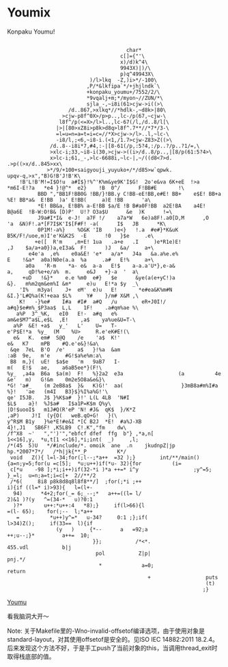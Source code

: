 Youmix
======

Konpaku Youmu!
<pre><code>
                                       char*
                                     c[]={"'\
                                     x)/d)k^4\
                                     9943X)|)/\
                                     p)q^49943X\
                           )/l>lkq  -Z,)i>*/-100\
                          ,P/*&lkfipa`*/+jhjlndk`\
                          +konpaku_youmu+/7552/2/\
                          *9vqalj+m;*/myon~//ZUN/*\
                          sjla_-,~i8i(61>cjw->i((>\
                    /d..867,>xlkq*//*hdlk-,~d8k>|80\
                  >cjw-p8f^0X>/p>p..,lc-/p(67,~cjw-\
                 l8f^/p(<=X>/l>l..,lc-67(/l,/d..8/l[\
                |>|[80>xZ8i>p8k>d8q>l8f^.7**//*7*/3-\
                =l=u=n=a=t=i=c=//*X>cjw->/l>..l,~lc-\
                -i8/l,;<6,~i8-i.(<1,/1.7>cjw-Z83>Z((>\
              /d..8--i8i*7,#4,:-|[8-61(/p,:5?4,:/p..?/p..?1/=,\
              >xlc-i;33,~i8-i(30,>cjw->((i>/d..8/p..,|[8/p(61:5?4>\
              x>lc-i;61,_-,>lc-6688i,~lc-|,~/((d8<7>d.          .>p((>x/d..845>xx\
             >*/9/+100+saigyouji_yuyuko+/*/d85>w`qpwk.             upqv-q,>x","B)G!B'J!B'K\
    !B'L!B'M!=I$O!<Z!<Z!<[!<[!6[I!4[K!3[M!2[N!2[N!2[O!0[Z!0[[E                        !0[Q,T!/\
   [R/Z!&[[J:K!%[R0K&m1I!'[J<X,}!([FB1K*G!)[              B:}*F!)YB    ?m)E!                +U-aB3\
     e'F!,R,mB8a'E!/M,m#aB4a'E!2}-}#qz                          %a^#_:a(E!3e*I#q{$e#a$          a#^4a\
      (E!2a)u{$yz%mwn^._a'E!1a^uy{#                                               qomwo_.a#        a'E!\
       0aaqy{#a_{qa#a+{'a'E!/aqy                                                        J${%ay        um%\
       _a#q^e(E!/owzJ#y%aqmyvn                                                             ^w(a'        E!\
         .qwzJ$}$e#qmynn_y(e           (E!                                                    -qwz       K$}\
          $e#omqoo_y^m(E!-          q{|K$                                                       }#m        #a\
             L$aaa#y^#m(          E!-w|  #P#                                                     I#m        #a\
                L%oo_y           ^#}(E! ,qW  $I  #m#   a#K   %      yq                            _w^         #}\
                 )D!,          yL#L#Q# a#u  ayq q{_  #y^#   E!,     yyy    u                       y#J         $}\
                &ue          K#m# ya% w(E  !,J $e}  %m#   J#}'q qI  $m#    K(                 w^    #D!        ,P\
               #}&   X     'aqu mO(w ^#D! ,L# {d$  m$P   (_wV#a %o  ^#E!   ,K&                u_e    #qJ        3X\
              $_$   o_#   E!+  ea#m ae#_ #K2 _R$   _$    o_ #E!)m#  a#}#    ae#            aK 3nq     L$_        #a\
             a$E   !(a  e$y$ aa#P9_#L$_  #a eC$   D!'   ae$ yz%_$O 9aM#a$    au    C$D    !&a  m%     wz%_        %M\
             :S   #a$  _uD  #D!&oe$qwv* J<R $a   #a#   J#D  !%qm$a qo^ B(Q   $a#    a#     M!  $q      {%a        _o\
            ^B*  J$q  n_#  M!$oz$a#_q_  B4on_N  !#qw   z&o  q_B3qo _#N !#w    wz    v%e    #_B 3o      o_O!        qq\
           wqv  q_0  _(_  1aoa#O!y_{qv  q_1N5a  ae#P   !y   a{q{#q aB.  a#q   e#K   #F!    K%L #yz     $mB,e       $q\
           e#K  %E! maL# yz$IB(}%m}$K&  E!m#oO #eq{a  =K$   }#O$_#E!m#  aO#   m#q   nK4    N%V ,E!      #e#uU       $y\
           ^%  [D# }$O# I,E!#e$yQ#y{4} ,m#O$I! #e%yP  $J#   a?mmI%}!$a   %M   #I%   J#_    =ua I%}      !$a&L%      m&\
          L>u  a#I$}!%^'K%m&ye9K'I$G!  2o'e&va 6K+eE  !>a    *m6I-E!?a   *e4 }!@^*  e2}    !B  0^/      F!BB#E       !\
          BBD ","BB1F!BB0G !BB/}!BB.y C!BB-eE!BB,e#E! BB+    e$E! BB+a   %E! BB*a&  E!BB  )a' E!BB(     a)E !BB      'a\
          *E! BB&a, E!BB% a-E!BB $a/E !B B#a0F!BB  a2E!BA    a4E! B@a6E  !B-W:O!B& [D)P'  U!? O3a$U      &e  )K      !=\
          J9a#I*I&  e-J!  <e;a}/   m'e/I  !:e<a#m& a&e'e2     G!9  a<a#  m%}(e)e2  G!7e<  e%m%I&m,e      2F  !6e      <\
          e&m&P/e3F!5a;e (}'N2e    2F!4a;e*}*m5e2F!3a:e-[     C0a   2F!  2a:e0 [E-a3F !1a9e7I*K-a4F      !0  a8e      B\
          -a+e6F!/e8 eB >a7F !/    a7a*W   6e)a8F!.a0[D,M      ,O    'a  &N)F!.a*[F7I$K'I$[F#F! -a(      I$   JB      *K\
          0P1M!-a%}    %O&K 'IB    )e<}   !.a  #e#}*K&uK                 B5K/F!/uoe,m)I'e'K&K2S  -E      !0   }$e     .e\
         +e([  R'm    ,m+E! 1ua   .a+e   .I     )e*R1e)E!                ,J    $a/a+a0})a,eI3a&  F!      )J   &a/     a+\
       e4e'a  ,e%    e0a&E! 'e*   a/a*   J4a   &a.a%e.e%                 E    !&a*  a0a)N0e(a.a  %a     .a#   E!%     a+\
      a0a   'R-m    *a- e&  a-a   E!$    a-a.a'U*},e-a&                       a,     qD!%e+e/a%  m.     e&J   +}-a  '  a\
     +uD   !&}*    e.e %m0  e#}   $e      &ye(a(e+yC!)a                       &}.   m%m2qm&em%I &m*     e)u   E!*a $y  _\
    'I%   m3ya(    J+  eM'  e)u   E!       *e#ea&K%m#N                        &I.}'L#Q%a(K!+eaa $L%     Y#    }/m# X&M ,\
    K!   -}%e#    I#a  #I#  a#Q   /u        eR+J0I!/                          a#q}$e#m%_$P3aa$  L,L    1F!    .a#qm%ae %\
   a%P  3^_%K,   eI0   E!-  a#q   e%                                           am&e$M7^a$L,e$L  ,E!    ,a$    ya%ue&U=T-\
  a%P  &E! +a$   y_'   L'    U=   T-                                             e'P$E!*a  %y_  (M    %U>     R.e'eK#E!(\
  e&   K.  em#  S@Q    /e    'a$  K!'                                                      e&   K7    mPB    #Q.e'e&}!&a\
 &qe  7eL  B'O  /e'    a$   }!%a  &am                                                     :aB  9e,   m'e     #G!$a%e%m:a\
 B8  m,}(  uE!  $a$e   'm   9aB7   I-                                                     m(   E!$   ae,    a6aB5ee*}(F!\
%y_  ,a4a  B6a  $a(m)  F!   %}2a2  e3a                  (a          4e                   &e'   m)   G!&m    0m2e5O8a&e&}\
*G! 'a#_    (m 2eB8a$  }&   K)G!'  aa(                   }3mB8a#m%I#a                   %}!   'ae   (m4I   B3}$}%I%a%G!'\
qe' I5JB.   J$ }%K$a#  }!' L(L 4LB  'N#I                                               $L$    a}!  %J$a#   I$a1P=K$m Q%y\
|D!$uooI$   m1J#Q(R'eP 'N! #J&  qK$  }/K*Z                                           ,aP)    J!I  (y{O(   weB.qO+G!   }(\
y^R$M B1y   }%e*E!#e&I *[C B2J  *E!  #a%J-XB                                      4}!,J1   SB6F! ,K5LB9  C!.K","fm    dw\
/f^X8  ~'   ","')'","ebfcf dfef  ffg  b"} ,*a,n[                              1<<16],y,  *u,t[1 <<16],*i;int(  _)     ,l;
/*(45  5)U   */#include/*. omoik  ane  .n    jkudnpZ|jp                  hp.*2007*7*/   <stdio.h>/*h|jk{**_P          K*/
 void   Z(){ l=l-34;for(;l--;*a++  =32 );}        int/**/main(){a=n;y=5;for(u =c[5];  *u;u++)if(*u- 32){for          (i=
 c[*u    -98 ];*i;i++)if(32-*i )*a ++=* i^y                  ;y^=5;          }_=l;  u=n;a=t;i=c[+  2//**/2
 /*6(     8i8 p8k8d8q8l8f8**/]  ;for(;*i ;++                                i){if ((l=* i)>93){   l=(l+-
  94)      *4+2;for(_= 6;_--;*   a++=((l= l/                               2)&1 )?(y   ^=(34-*   u)?0:1
  )?*       u++:*u++:4   *8);}     if(l>66){l                            =(l- 65);    for(;--  l;*a++
   =          *u++)y^=*   u-34?     0:1 ;};if(                         l>34)Z();     if(33==  l){if
                (y   )     {*--      a   =92;a                       ++;u--;}*         a++=  10;
                            }};           /*<*.                     455.vdl           b|j
                             pol           Z|p|                    pnj.*/
                              *             a=0;                  return
                                              +                  puts
                                                                 (t)
                                                                ;}
</pre></code>
[Youmu](http://uguu.org/src_youmu_c.html)

看我脑洞大开～

Note:
    关于Makefile里的-Wno-invalid-offsetof编译选项，由于使用对象是standard-layout，对其使用offsetof是安全的。见ISO IEC 14882:2011 18.2.4。后来发现这个方法不好，于是手工push了当前对象的this，当调用thread_exit时取得栈底部的值。
